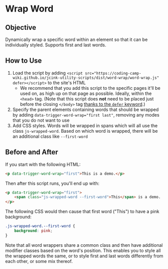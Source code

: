 # Wrap Word

## Objective

Dynamically wrap a specific word within an element so that it can be individually styled. Supports first and last words.

## How to Use

1. Load the script by adding `<script src="https://coding-camp-wiki.github.io/jcink-utility-scripts/dist/word-wrap/word-wrap.js" defer></script>` to the site's HTML
    - We recommend that you add this script to the specific pages it'll be used on, as high up on that page as possible. Ideally, within the `<head>` tag. (Note that this script does **not** need to be placed just before the closing `</body>` tag [thanks to the `defer` keyword](https://developer.mozilla.org/en-US/docs/Learn/JavaScript/First_steps/What_is_JavaScript#script_loading_strategies).)
1. Specify the parent elements containing words that should be wrapped by adding `data-trigger-word-wrap="first last"`, removing any modes that you do not want to use
1. Add CSS styles. Words will be wrapped in spans which will all use the class `js-wrapped-word`. Based on which word is wrapped, there will be an additional class like `--first-word`

## Before and After

If you start with the following HTML:

```html
<p data-trigger-word-wrap="first">This is a demo.</p>
```

Then after this script runs, you'll end up with:

```html
<p data-trigger-word-wrap="first">
    <span class="js-wrapped-word --first-word">This</span> is a demo.
</p>
```

The following CSS would then cause that first word ("This") to have a pink background:

```css
.js-wrapped-word.--first-word {
    background: pink;
}
```

Note that all word wrappers share a common class and then have additional modifier classes based on the word's position. This enables you to style all the wrapped words the same, or to style first and last words differently from each other, or some mix thereof.
